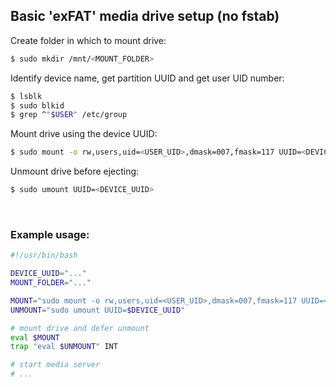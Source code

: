 ## Basic 'exFAT' media drive setup (no fstab)

Create folder in which to mount drive:
```bash
$ sudo mkdir /mnt/<MOUNT_FOLDER>
```

Identify device name, get partition UUID and get user UID number:
```bash
$ lsblk
$ sudo blkid
$ grep ^"$USER" /etc/group
```

Mount drive using the device UUID:
```bash
$ sudo mount -o rw,users,uid=<USER_UID>,dmask=007,fmask=117 UUID=<DEVICE_UUID> /mnt/<MOUNT_FOLDER>
```

Unmount drive before ejecting:
```bash
$ sudo umount UUID=<DEVICE_UUID>
```

<br>

### Example usage:
```bash
#!/usr/bin/bash

DEVICE_UUID="..."
MOUNT_FOLDER="..."

MOUNT="sudo mount -o rw,users,uid=<USER_UID>,dmask=007,fmask=117 UUID=<DEVICE_UUID> /mnt/<MOUNT_FOLDER>"
UNMOUNT="sudo umount UUID=$DEVICE_UUID"

# mount drive and defer unmount
eval $MOUNT
trap "eval $UNMOUNT" INT

# start media server
# ...
```
